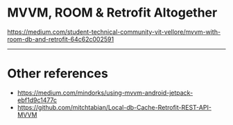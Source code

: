 # MVVM, ROOM & Retrofit Altogether

https://medium.com/student-technical-community-vit-vellore/mvvm-with-room-db-and-retrofit-64c62c002591

---

# Other references

- https://medium.com/mindorks/using-mvvm-android-jetpack-ebf1d9c1477c
- https://github.com/mitchtabian/Local-db-Cache-Retrofit-REST-API-MVVM
